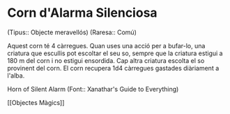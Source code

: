# Corn d'Alarma Silenciosa

(Tipus:: Objecte meravellós) (Raresa:: Comú)

Aquest corn té 4 càrregues. Quan uses una acció per a bufar-lo, una criatura que escullis pot escoltar el seu so, sempre que la criatura estigui a 180 m del corn i no estigui ensordida. Cap altra criatura escolta el so provinent del corn. El corn recupera 1d4 càrregues gastades diàriament a l'alba.

Horn of Silent Alarm (Font:: Xanathar's Guide to Everything)

[[Objectes Màgics]]